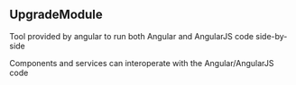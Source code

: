 ## UpgradeModule

Tool provided by angular to run both Angular and AngularJS code side-by-side

Components and services can interoperate with the Angular/AngularJS code
